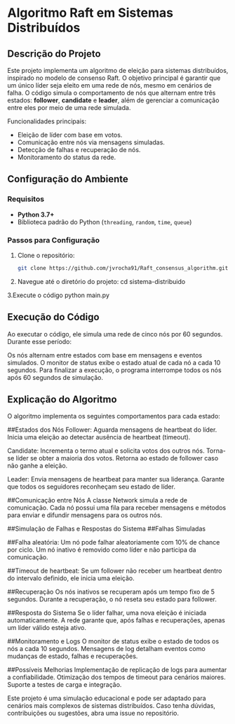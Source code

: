 # Algoritmo Raft em Sistemas Distribuídos

## Descrição do Projeto

Este projeto implementa um algoritmo de eleição para sistemas distribuídos, inspirado no modelo de consenso Raft. O objetivo principal é garantir que um único líder seja eleito em uma rede de nós, mesmo em cenários de falha. O código simula o comportamento de nós que alternam entre três estados: **follower**, **candidate** e **leader**, além de gerenciar a comunicação entre eles por meio de uma rede simulada.

Funcionalidades principais:
- Eleição de líder com base em votos.
- Comunicação entre nós via mensagens simuladas.
- Detecção de falhas e recuperação de nós.
- Monitoramento do status da rede.

## Configuração do Ambiente

### Requisitos

- **Python 3.7+**
- Biblioteca padrão do Python (`threading`, `random`, `time`, `queue`)

### Passos para Configuração

1. Clone o repositório:
   ```bash
   git clone https://github.com/jvrocha91/Raft_consensus_algorithm.git
   
2. Navegue até o diretório do projeto:
   cd sistema-distribuido
   
3.Execute o código
   python main.py

## Execução do Código
Ao executar o código, ele simula uma rede de cinco nós por 60 segundos. Durante esse período:

Os nós alternam entre estados com base em mensagens e eventos simulados.
O monitor de status exibe o estado atual de cada nó a cada 10 segundos.
Para finalizar a execução, o programa interrompe todos os nós após 60 segundos de simulação.

## Explicação do Algoritmo
O algoritmo implementa os seguintes comportamentos para cada estado:

##Estados dos Nós
Follower:
Aguarda mensagens de heartbeat do líder.
Inicia uma eleição ao detectar ausência de heartbeat (timeout).

Candidate:
Incrementa o termo atual e solicita votos dos outros nós.
Torna-se líder se obter a maioria dos votos.
Retorna ao estado de follower caso não ganhe a eleição.

Leader:
Envia mensagens de heartbeat para manter sua liderança.
Garante que todos os seguidores reconheçam seu estado de líder.

##Comunicação entre Nós
A classe Network simula a rede de comunicação. Cada nó possui uma fila para receber mensagens e métodos para enviar e difundir mensagens para os outros nós.

##Simulação de Falhas e Respostas do Sistema
##Falhas Simuladas

##Falha aleatória:
Um nó pode falhar aleatoriamente com 10% de chance por ciclo.
Um nó inativo é removido como líder e não participa da comunicação.

##Timeout de heartbeat:
Se um follower não receber um heartbeat dentro do intervalo definido, ele inicia uma eleição.

##Recuperação
Os nós inativos se recuperam após um tempo fixo de 5 segundos.
Durante a recuperação, o nó reseta seu estado para follower.

##Resposta do Sistema
Se o líder falhar, uma nova eleição é iniciada automaticamente.
A rede garante que, após falhas e recuperações, apenas um líder válido esteja ativo.

##Monitoramento e Logs
O monitor de status exibe o estado de todos os nós a cada 10 segundos.
Mensagens de log detalham eventos como mudanças de estado, falhas e recuperações.

##Possíveis Melhorias
Implementação de replicação de logs para aumentar a confiabilidade.
Otimização dos tempos de timeout para cenários maiores.
Suporte a testes de carga e integração.

Este projeto é uma simulação educacional e pode ser adaptado para cenários mais complexos de sistemas distribuídos. Caso tenha dúvidas, contribuições ou sugestões, abra uma issue no repositório.
